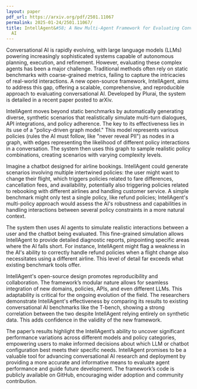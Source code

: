 ```yaml
---
layout: paper
pdf_url: https://arxiv.org/pdf/2501.11067
permalink: 2025-01-24/2501.11067/
title: IntellAgent&#58; A New Multi-Agent Framework for Evaluating Conversational
  AI
---
```




Conversational AI is rapidly evolving, with large language models (LLMs) powering increasingly sophisticated systems capable of autonomous planning, execution, and refinement.  However, evaluating these complex agents has been a major challenge. Traditional methods often rely on static benchmarks with coarse-grained metrics, failing to capture the intricacies of real-world interactions.  A new open-source framework, IntellAgent, aims to address this gap, offering a scalable, comprehensive, and reproducible approach to evaluating conversational AI.  Developed by Plurai, the system is detailed in a recent paper posted to arXiv.

IntellAgent moves beyond static benchmarks by automatically generating diverse, synthetic scenarios that realistically simulate multi-turn dialogues, API integrations, and policy adherence.  The key to its effectiveness lies in its use of a "policy-driven graph model." This model represents various policies (rules the AI must follow, like "never reveal PII") as nodes in a graph, with edges representing the likelihood of different policy interactions in a conversation.  The system then uses this graph to sample realistic policy combinations, creating scenarios with varying complexity levels.

Imagine a chatbot designed for airline bookings.  IntellAgent could generate scenarios involving multiple intertwined policies:  the user might want to change their flight, which triggers policies related to fare differences, cancellation fees, and availability, potentially also triggering policies related to rebooking with different airlines and handling customer service.  A simple benchmark might only test a single policy, like refund policies; IntellAgent's multi-policy approach would assess the AI's robustness and capabilities in handling interactions between several policy constraints in a more natural context.

The system then uses AI agents to simulate realistic interactions between a user and the chatbot being evaluated. This fine-grained simulation allows IntellAgent to provide detailed diagnostic reports, pinpointing specific areas where the AI falls short.  For instance, IntellAgent might flag a weakness in the AI's ability to correctly handle refund policies when a flight change also necessitates using a different airline.  This level of detail far exceeds what existing benchmark tools offer.

IntellAgent's open-source design promotes reproducibility and collaboration. The framework’s modular nature allows for seamless integration of new domains, policies, APIs, and even different LLMs.  This adaptability is critical for the ongoing evolution of the field.  The researchers demonstrate IntellAgent's effectiveness by comparing its results to existing conversational AI benchmarks like the T-bench, showing a strong correlation between the two despite IntellAgent relying entirely on synthetic data.  This adds confidence in the validity of the new framework.

The paper’s results highlight the IntellAgent’s ability to uncover significant performance variations across different models and policy categories, empowering users to make informed decisions about which LLM or chatbot configuration best meets their specific needs.  IntellAgent promises to be a valuable tool for advancing conversational AI research and deployment by providing a more accurate and informative means to evaluate agent performance and guide future development.  The framework’s code is publicly available on GitHub, encouraging wider adoption and community contribution.